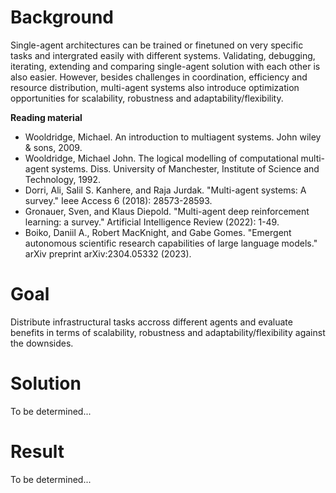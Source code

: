 # Background
Single-agent architectures can be trained or finetuned on very specific tasks and intergrated easily with different systems.
Validating, debugging, iterating, extending and comparing single-agent solution with each other is also easier.
However, besides challenges in coordination, efficiency and resource distribution, multi-agent systems also introduce optimization opportunities for scalability, robustness and adaptability/flexibility.

**Reading material**
- Wooldridge, Michael. An introduction to multiagent systems. John wiley & sons, 2009.
- Wooldridge, Michael John. The logical modelling of computational multi-agent systems. Diss. University of Manchester, Institute of Science and Technology, 1992.
- Dorri, Ali, Salil S. Kanhere, and Raja Jurdak. "Multi-agent systems: A survey." Ieee Access 6 (2018): 28573-28593.
- Gronauer, Sven, and Klaus Diepold. "Multi-agent deep reinforcement learning: a survey." Artificial Intelligence Review (2022): 1-49.
- Boiko, Daniil A., Robert MacKnight, and Gabe Gomes. "Emergent autonomous scientific research capabilities of large language models." arXiv preprint arXiv:2304.05332 (2023).

# Goal
Distribute infrastructural tasks accross different agents and evaluate benefits in terms of scalability, robustness and adaptability/flexibility against the downsides.

# Solution
To be determined...

# Result
To be determined...